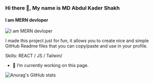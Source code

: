 ### Hi there 👋, My name is MD Abdul Kader Shakh
#### I am MERN devloper
![I am MERN devloper](https://i.ibb.co/gjwxKyy/blood-donation-symbol-with-hand-and-blood-bag-free-vector-removebg-preview.png)

I made this project just for fun, it allows you to create nice and simple GitHub Readme files that you can copy/paste and use in your profile.

Skills: REACT / JS / Tailwin/

- 🔭 I’m currently working on this page. 



![Anurag's GitHub stats](https://github-readme-stats.vercel.app/api?username=Kader517777&show_icons=true)



